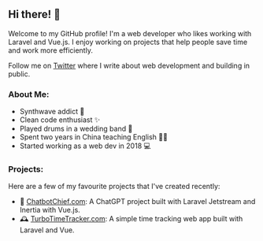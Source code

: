 ## Hi there! 👋

Welcome to my GitHub profile! I'm a web developer who likes working with Laravel and Vue.js. I enjoy working on projects that help people save time and work more efficiently.

Follow me on [Twitter](https://twitter.com/paulmaxwelldev) where I write about web development and building in public.

### About Me:
- Synthwave addict 🎵
- Clean code enthusiast ✨
- Played drums in a wedding band 🥁
- Spent two years in China teaching English 👨‍🏫
- Started working as a web dev in 2018 💻

### Projects:
Here are a few of my favourite projects that I've created recently:
- 🤖 [ChatbotChief.com](https://chatbotchief.com): A ChatGPT project built with Laravel Jetstream and Inertia with Vue.js.
- 🕰️ [TurboTimeTracker.com](https://turbotimetracker.com): A simple time tracking web app built with Laravel and Vue.
